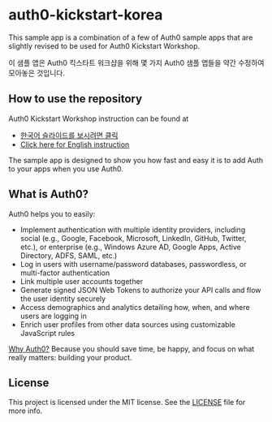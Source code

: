 # auth0-kickstart-korea

This sample app is a combination of a few of Auth0 sample apps that are slightly revised to be used for Auth0 Kickstart Workshop.

이 샘플 앱은 Auth0 킥스타트 워크샵을 위해 몇 가지 Auth0 샘플 앱들을 약간 수정하여 모아놓은 것입니다.

## How to use the repository

Auth0 Kickstart Workshop instruction can be found at

- [한국어 슬라이드를 보시려면 클릭](https://drive.google.com/file/d/1VmZgRedrXeLaNkyu-Ly9BXR0SSBiZtOh/view?usp=sharing)
- [Click here for English instruction](http://localhost:3000)

The sample app is designed to show you how fast and easy it is to add Auth to your apps when you use Auth0.

## What is Auth0?

Auth0 helps you to easily:

- Implement authentication with multiple identity providers, including social (e.g., Google, Facebook, Microsoft, LinkedIn, GitHub, Twitter, etc.), or enterprise (e.g., Windows Azure AD, Google Apps, Active Directory, ADFS, SAML, etc.)
- Log in users with username/password databases, passwordless, or multi-factor authentication
- Link multiple user accounts together
- Generate signed JSON Web Tokens to authorize your API calls and flow the user identity securely
- Access demographics and analytics detailing how, when, and where users are logging in
- Enrich user profiles from other data sources using customizable JavaScript rules

[Why Auth0?](https://auth0.com/why-auth0) Because you should save time, be happy, and focus on what really matters: building your product.

## License

This project is licensed under the MIT license. See the [LICENSE](LICENSE) file for more info.
